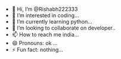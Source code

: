 - 👋 Hi, I’m @Rishabh222333
- 👀 I’m interested in coding...
- 🌱 I’m currently learning python...
- 💞️ I’m looking to collaborate on developer..
- 📫 How to reach me india...
- 😄 Pronouns: ok ...
- ⚡ Fun fact: nothing...

<!---
Rishabh222333/Rishabh222333 is a ✨ special ✨ repository because its `README.md` (this file) appears on your GitHub profile.
You can click the Preview link to take a look at your changes.
--->
